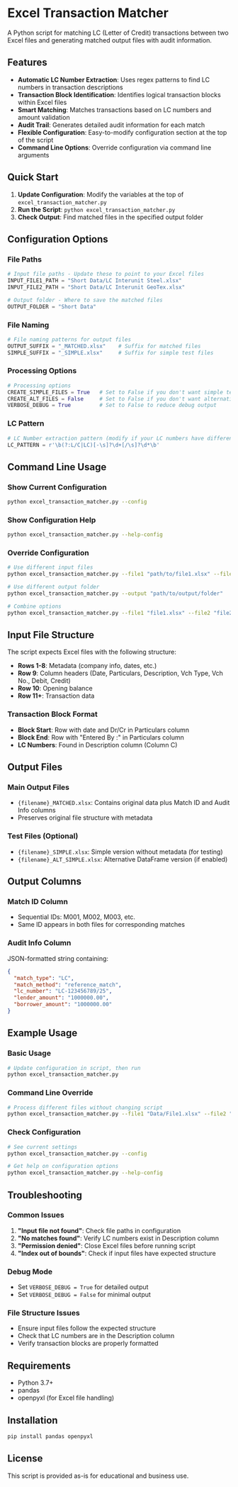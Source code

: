# Excel Transaction Matcher

A Python script for matching LC (Letter of Credit) transactions between two Excel files and generating matched output files with audit information.

## Features

- **Automatic LC Number Extraction**: Uses regex patterns to find LC numbers in transaction descriptions
- **Transaction Block Identification**: Identifies logical transaction blocks within Excel files
- **Smart Matching**: Matches transactions based on LC numbers and amount validation
- **Audit Trail**: Generates detailed audit information for each match
- **Flexible Configuration**: Easy-to-modify configuration section at the top of the script
- **Command Line Options**: Override configuration via command line arguments

## Quick Start

1. **Update Configuration**: Modify the variables at the top of `excel_transaction_matcher.py`
2. **Run the Script**: `python excel_transaction_matcher.py`
3. **Check Output**: Find matched files in the specified output folder

## Configuration Options

### File Paths
```python
# Input file paths - Update these to point to your Excel files
INPUT_FILE1_PATH = "Short Data/LC Interunit Steel.xlsx"
INPUT_FILE2_PATH = "Short Data/LC Interunit GeoTex.xlsx"

# Output folder - Where to save the matched files
OUTPUT_FOLDER = "Short Data"
```

### File Naming
```python
# File naming patterns for output files
OUTPUT_SUFFIX = "_MATCHED.xlsx"    # Suffix for matched files
SIMPLE_SUFFIX = "_SIMPLE.xlsx"     # Suffix for simple test files
```

### Processing Options
```python
# Processing options
CREATE_SIMPLE_FILES = True   # Set to False if you don't want simple test files
CREATE_ALT_FILES = False     # Set to False if you don't want alternative files
VERBOSE_DEBUG = True         # Set to False to reduce debug output
```

### LC Pattern
```python
# LC Number extraction pattern (modify if your LC numbers have different format)
LC_PATTERN = r'\b(?:L/C|LC)[-\s]?\d+[/\s]?\d*\b'
```

## Command Line Usage

### Show Current Configuration
```bash
python excel_transaction_matcher.py --config
```

### Show Configuration Help
```bash
python excel_transaction_matcher.py --help-config
```

### Override Configuration
```bash
# Use different input files
python excel_transaction_matcher.py --file1 "path/to/file1.xlsx" --file2 "path/to/file2.xlsx"

# Use different output folder
python excel_transaction_matcher.py --output "path/to/output/folder"

# Combine options
python excel_transaction_matcher.py --file1 "file1.xlsx" --file2 "file2.xlsx" --output "output"
```

## Input File Structure

The script expects Excel files with the following structure:

- **Rows 1-8**: Metadata (company info, dates, etc.)
- **Row 9**: Column headers (Date, Particulars, Description, Vch Type, Vch No., Debit, Credit)
- **Row 10**: Opening balance
- **Row 11+**: Transaction data

### Transaction Block Format
- **Block Start**: Row with date and Dr/Cr in Particulars column
- **Block End**: Row with "Entered By :" in Particulars column
- **LC Numbers**: Found in Description column (Column C)

## Output Files

### Main Output Files
- `{filename}_MATCHED.xlsx`: Contains original data plus Match ID and Audit Info columns
- Preserves original file structure with metadata

### Test Files (Optional)
- `{filename}_SIMPLE.xlsx`: Simple version without metadata (for testing)
- `{filename}_ALT_SIMPLE.xlsx`: Alternative DataFrame version (if enabled)

## Output Columns

### Match ID Column
- Sequential IDs: M001, M002, M003, etc.
- Same ID appears in both files for corresponding matches

### Audit Info Column
JSON-formatted string containing:
```json
{
  "match_type": "LC",
  "match_method": "reference_match",
  "lc_number": "LC-123456789/25",
  "lender_amount": "1000000.00",
  "borrower_amount": "1000000.00"
}
```

## Example Usage

### Basic Usage
```bash
# Update configuration in script, then run
python excel_transaction_matcher.py
```

### Command Line Override
```bash
# Process different files without changing script
python excel_transaction_matcher.py --file1 "Data/File1.xlsx" --file2 "Data/File2.xlsx" --output "Results"
```

### Check Configuration
```bash
# See current settings
python excel_transaction_matcher.py --config

# Get help on configuration options
python excel_transaction_matcher.py --help-config
```

## Troubleshooting

### Common Issues

1. **"Input file not found"**: Check file paths in configuration
2. **"No matches found"**: Verify LC numbers exist in Description column
3. **"Permission denied"**: Close Excel files before running script
4. **"Index out of bounds"**: Check if input files have expected structure

### Debug Mode
- Set `VERBOSE_DEBUG = True` for detailed output
- Set `VERBOSE_DEBUG = False` for minimal output

### File Structure Issues
- Ensure input files follow the expected structure
- Check that LC numbers are in the Description column
- Verify transaction blocks are properly formatted

## Requirements

- Python 3.7+
- pandas
- openpyxl (for Excel file handling)

## Installation

```bash
pip install pandas openpyxl
```

## License

This script is provided as-is for educational and business use.
